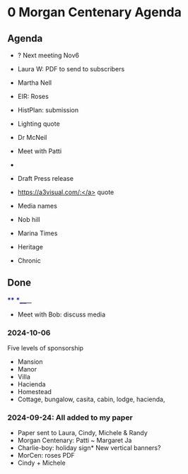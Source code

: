 # 0 Morgan Centenary Agenda

## Agenda

* ? Next meeting Nov6
* Laura W: PDF to send to subscribers
* Martha Nell
* EIR: Roses
* HistPlan: submission
* Lighting quote
* Dr McNeil
* Meet with Patti
* 

* Draft Press release
* <a href="https://a3visual.com/:">https://a3visual.com/:</a> quote
* Media names
* Nob hill
* Marina Times
* Heritage
* Chronic

## Done

<font color="#00008b"><span style="font-size: 15.6px;">**
***__**</span></font>_<font color="#00008b"><span style="font-size: 15.6px;"></span></font>__<font color="#00008b"><em>&nbsp;_</font></em>

* Meet with Bob: discuss media

### 2024-10-06

Five levels of sponsorship

* Mansion
* Manor
* Villa
* Hacienda
* Homestead
* Cottage, bungalow, casita, cabin, lodge, hacienda,

### 2024-09-24: All added to my paper

* Paper sent to Laura, Cindy, Michele &amp; Randy
* Morgan Centenary: Patti ~ Margaret Ja
* Charlie-boy: holiday sign* New vertical banners?
* MorCen: roses PDF
* Cindy + Michele